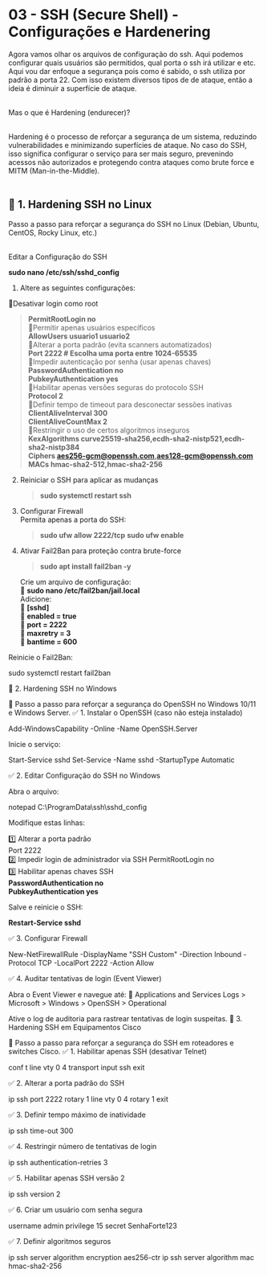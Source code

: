# 03 - SSH (Secure Shell) - Configurações e Hardenering

Agora vamos olhar os arquivos de configuração do ssh. Aqui podemos configurar quais usuários são permitidos, qual porta o ssh irá utilizar e etc. Aqui vou dar enfoque a segurança pois como é sabido, o ssh utiliza por padrão a porta 22. Com isso existem diversos tipos de de ataque, então a ideia é diminuir a superfície de ataque. <br> </br>


Mas o que é Hardening (endurecer)? <br></br>

Hardening é o processo de reforçar a segurança de um sistema, reduzindo vulnerabilidades e minimizando superfícies de ataque. No caso do SSH, isso significa configurar o serviço para ser mais seguro, prevenindo acessos não autorizados e protegendo contra ataques como brute force e MITM (Man-in-the-Middle). <br></br>

## 🔹 1. Hardening SSH no Linux
 
Passo a passo para reforçar a segurança do SSH no Linux (Debian, Ubuntu, CentOS, Rocky Linux, etc.) <br></br>

Editar a Configuração do SSH

**sudo nano /etc/ssh/sshd_config**

1. Altere as seguintes configurações:  
    >    
🔹Desativar login como root  
   > **PermitRootLogin no**  
🔹Permitir apenas usuários específicos  
   > **AllowUsers usuario1 usuario2**  
🔹Alterar a porta padrão (evita scanners automatizados)  
   > **Port 2222   # Escolha uma porta entre 1024-65535**  
🔹Impedir autenticação por senha (usar apenas chaves)  
   > **PasswordAuthentication no**  
   > **PubkeyAuthentication yes**  
🔹Habilitar apenas versões seguras do protocolo SSH  
   > **Protocol 2**  
🔹Definir tempo de timeout para desconectar sessões inativas  
   > **ClientAliveInterval 300**  
   > **ClientAliveCountMax 2**  
🔹Restringir o uso de certos algoritmos inseguros  
     **KexAlgorithms curve25519-sha256,ecdh-sha2-nistp521,ecdh-sha2-nistp384**  
     **Ciphers aes256-gcm@openssh.com,aes128-gcm@openssh.com**  
     **MACs hmac-sha2-512,hmac-sha2-256**  

2. Reiniciar o SSH para aplicar as mudanças  
    > **sudo systemctl restart ssh**  
3. Configurar Firewall  
Permita apenas a porta do SSH:  
    > **sudo ufw allow 2222/tcp**
    > **sudo ufw enable**  
4. Ativar Fail2Ban para proteção contra brute-force  
    > **sudo apt install fail2ban -y**  

    Crie um arquivo de configuração:  
            🔹 **sudo nano /etc/fail2ban/jail.local**  
    Adicione:  
            🔹 **[sshd]**  
            🔹 **enabled = true**  
            🔹 **port = 2222**  
            🔹 **maxretry = 3**  
            🔹 **bantime = 600**  

Reinicie o Fail2Ban:

sudo systemctl restart fail2ban

🔹 2. Hardening SSH no Windows

📍 Passo a passo para reforçar a segurança do OpenSSH no Windows 10/11 e Windows Server.
✅ 1. Instalar o OpenSSH (caso não esteja instalado)

Add-WindowsCapability -Online -Name OpenSSH.Server

Inicie o serviço:

Start-Service sshd
Set-Service -Name sshd -StartupType Automatic

✅ 2. Editar Configuração do SSH no Windows

Abra o arquivo:

notepad C:\ProgramData\ssh\sshd_config

Modifique estas linhas:

1️⃣ Alterar a porta padrão  
Port 2222  
2️⃣ Impedir login de administrador via SSH
PermitRootLogin no  
3️⃣ Habilitar apenas chaves SSH  
**PasswordAuthentication no**  
**PubkeyAuthentication yes**  

Salve e reinicie o SSH:  

**Restart-Service sshd**

✅ 3. Configurar Firewall

New-NetFirewallRule -DisplayName "SSH Custom" -Direction Inbound -Protocol TCP -LocalPort 2222 -Action Allow

✅ 4. Auditar tentativas de login (Event Viewer)

Abra o Event Viewer e navegue até:
📍 Applications and Services Logs > Microsoft > Windows > OpenSSH > Operational

Ative o log de auditoria para rastrear tentativas de login suspeitas.
🔹 3. Hardening SSH em Equipamentos Cisco

📍 Passo a passo para reforçar a segurança do SSH em roteadores e switches Cisco.
✅ 1. Habilitar apenas SSH (desativar Telnet)

conf t
 line vty 0 4
 transport input ssh
 exit

✅ 2. Alterar a porta padrão do SSH

ip ssh port 2222 rotary 1
line vty 0 4
 rotary 1
 exit

✅ 3. Definir tempo máximo de inatividade

ip ssh time-out 300

✅ 4. Restringir número de tentativas de login

ip ssh authentication-retries 3

✅ 5. Habilitar apenas SSH versão 2

ip ssh version 2

✅ 6. Criar um usuário com senha segura

username admin privilege 15 secret SenhaForte123

✅ 7. Definir algoritmos seguros

ip ssh server algorithm encryption aes256-ctr
ip ssh server algorithm mac hmac-sha2-256






